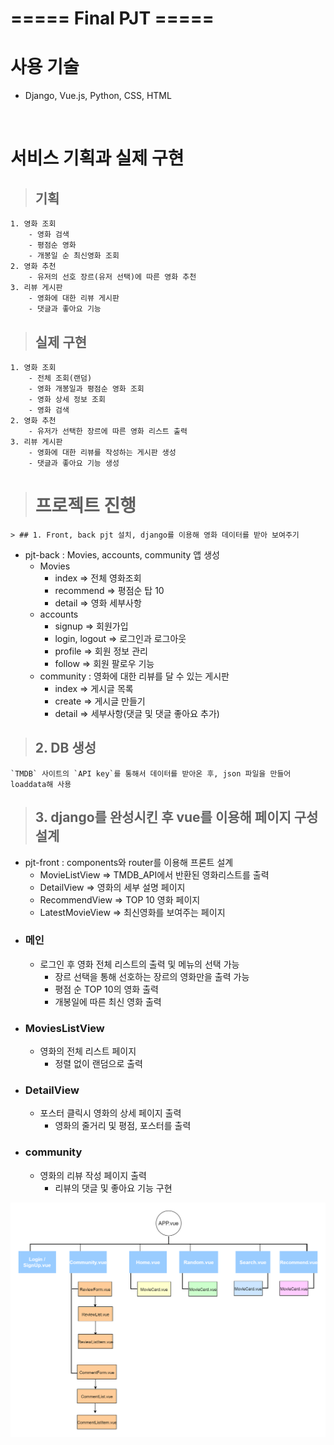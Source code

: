 # ===== Final PJT =====


# 사용 기술
- Django, Vue.js, Python, CSS, HTML  
<br>

# 서비스 기획과 실제 구현
> ## 기획
    1. 영화 조회
        - 영화 검색
        - 평점순 영화
        - 개봉일 순 최신영화 조회
    2. 영화 추천
        - 유저의 선호 장르(유저 선택)에 따른 영화 추천
    3. 리뷰 게시판
        - 영화에 대한 리뷰 게시판
        - 댓글과 좋아요 기능

> ## 실제 구현
    1. 영화 조회
        - 전체 조회(랜덤)
        - 영화 개봉일과 평점순 영화 조회
        - 영화 상세 정보 조회
        - 영화 검색
    2. 영화 추천
        - 유저가 선택한 장르에 따른 영화 리스트 출력
    3. 리뷰 게시판
        - 영화에 대한 리뷰를 작성하는 게시판 생성
        - 댓글과 좋아요 기능 생성

> # 프로젝트 진행  
    > ## 1. Front, back pjt 설치, django를 이용해 영화 데이터를 받아 보여주기
   - pjt-back : Movies, accounts, community 앱 생성
     - Movies
       - index => 전체 영화조회
       - recommend => 평점순 탑 10
       - detail => 영화 세부사항
     - accounts
       - signup => 회원가입
       - login, logout => 로그인과 로그아웃
       - profile => 회원 정보 관리
       - follow => 회원 팔로우 기능
     - community : 영화에 대한 리뷰를 달 수 있는 게시판
       - index => 게시글 목록
       - create => 게시글 만들기
       - detail => 세부사항(댓글 및 댓글 좋아요 추가)

> ## 2. DB 생성
    `TMDB` 사이트의 `API key`를 통해서 데이터를 받아온 후, json 파일을 만들어 loaddata해 사용

> ## 3. django를 완성시킨 후 vue를 이용해 페이지 구성 설계
  - pjt-front : components와 router를 이용해 프론트 설계
    - MovieListView => TMDB_API에서 반환된 영화리스트를 출력
    - DetailView => 영화의 세부 설명 페이지
    - RecommendView =>  TOP 10 영화 페이지
    - LatestMovieView => 최신영화를 보여주는 페이지
 - ### 메인
   - 로그인 후 영화 전체 리스트의 출력 및 메뉴의 선택 가능
     - 장르 선택을 통해 선호하는 장르의 영화만을 출력 가능
     - 평점 순 TOP 10의 영화 출력
     - 개봉일에 따른 최신 영화 출력
 - ### MoviesListView
   - 영화의 전체 리스트 페이지
     - 정렬 없이 랜덤으로 출력
 - ### DetailView
   - 포스터 클릭시 영화의 상세 페이지 출력
     - 영화의 줄거리 및 평점, 포스터를 출력
 - ### community
   - 영화의 리뷰 작성 페이지 출력
     - 리뷰의 댓글 및 좋아요 기능 구현






![ERD](./img/ERD.jpg)

